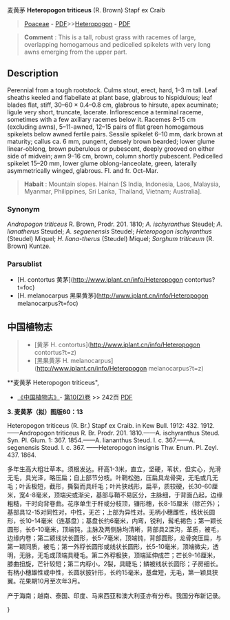 麦黄茅 **Heteropogon triticeus** (R. Brown) Stapf ex Craib

> [Poaceae](http://www.iplant.cn/info/Poaceae?t=foc) - [PDF](http://www.iplant.cn/foc/pdf/Poaceae.pdf)>>[Heteropogon](http://www.iplant.cn/info/Heteropogon?t=foc) - [PDF](http://www.iplant.cn/foc/pdf/Heteropogon.pdf)


> **Comment** : 
> This is a tall, robust grass with racemes of large, overlapping homogamous and pedicelled spikelets with very long awns emerging from the upper part.

## Description

Perennial from a tough rootstock. Culms stout, erect, hard, 1–3 m tall. Leaf sheaths keeled and flabellate at plant base, glabrous to hispidulous; leaf blades flat, stiff, 30–60 × 0.4–0.8 cm, glabrous to hirsute, apex acuminate; ligule very short, truncate, lacerate. Inflorescence a terminal raceme, sometimes with a few axillary racemes below it. Racemes 8–15 cm (excluding awns), 5–11-awned, 12–15 pairs of flat green homogamous spikelets below awned fertile pairs. Sessile spikelet 6–10 mm, dark brown at maturity; callus ca. 6 mm, pungent, densely brown bearded; lower glume linear-oblong, brown puberulous or pubescent, deeply grooved on either side of midvein; awn 9–16 cm, brown, column shortly pubescent. Pedicelled spikelet 15–20 mm, lower glume oblong-lanceolate, green, laterally asymmetrically winged, glabrous. Fl. and fr. Oct–Mar.


> **Habait** : 
> Mountain slopes. Hainan [S India, Indonesia, Laos, Malaysia, Myanmar, Philippines, Sri Lanka, Thailand, Vietnam; Australia].

### Synonym
*Andropogon triticeus* R. Brown, Prodr. 201. 1810; *A.* *ischyranthus* Steudel; *A. lianatherus* Steudel; *A. segaenensis* Steudel; *Heteropogon ischyranthus* (Steudel) Miquel; *H. liana-therus* (Steudel) Miquel; *Sorghum triticeum* (R. Brown) Kuntze.



### Parsublist

* [H.  contortus  黄茅](http://www.iplant.cn/info/Heteropogon contortus?t=foc)
* [H.  melanocarpus  黑果黄茅](http://www.iplant.cn/info/Heteropogon melanocarpus?t=foc)

## 中国植物志

> * [黄茅  H.  contortus](http://www.iplant.cn/info/Heteropogon contortus?t=z)
> * [黑果黄茅  H.  melanocarpus](http://www.iplant.cn/info/Heteropogon melanocarpus?t=z)


**麦黄茅 Heteropogon triticeus",



* [《中国植物志》](http://www.iplant.cn/frps)- [第10(2)卷](http://www.iplant.cn/frps/vol/10(2)) >> 242页 [PDF](http://www.iplant.cn/frps/pdf/10(2)/242.pdf)


**3. 麦黄茅（拟）图版60：13**

Heteropogon triticeus (R. Br.) Stapf ex Craib. in Kew Bull. 1912: 432. 1912. ——Andropogon triticeus R. Br. Prodr. 201. 1810.——A. ischyranthus Steud. Syn. Pl. Glum. 1: 367. 1854.——A. liananthus Steud. l. c. 367.——A. segenensis Steud. l. c. 367. ——Heteropogon insignis Thw. Enum. Pl. Zeyl. 437. 1864.

多年生高大粗壮草本。须根发达。秆高1-3米，直立，坚硬，苇状，但实心，光滑无毛，具光泽，略压扁；自上部节分枝。叶鞘松弛，压扁具龙骨突，无毛或几无毛；叶舌极短，截形，撕裂而具纤毛；叶片狭线形，扁平，质较硬，长30-60厘米，宽4-8毫米，顶端尖或渐尖，基部与鞘不易区分，主脉细，于背面凸起，边缘粗糙，干时向背卷曲。花序单生于秆或分枝顶，镰形穗，长8-15厘米（除芒外）；基部具12-15对同性对，中性，无芒；上部为异性对。无柄小穗雌性，线状长圆形，长10-14毫米（连基盘）；基盘长约6毫米，内弯，锐利，髯毛褐色；第一颖长圆形，长6-10毫米，顶端钝，主脉及两侧脉均清晰，背部具2深沟，革质，被毛，边缘内卷；第二颖线状长圆形，长5-7毫米，顶端钝，背部圆形，龙骨突压扁，与第一颖同质，被毛；第一外稃长圆形或线状长圆形，长5-10毫米，顶端微尖，透明，无脉，无毛或顶端具睫毛。第二外稃极狭，顶端延伸成芒；芒长9-16厘米，膝曲扭旋，芒针较短；第二内稃小，2裂，具睫毛；鳞被线状长圆形；子房细长。有柄小穗雄性或中性，长圆状披针形，长约15毫米，基盘短，无毛，第一颖具狭翼。花果期10月至次年3月。

产于海南；越南、泰国、印度、马来西亚和澳大利亚亦有分布。我国分布新记录。



}